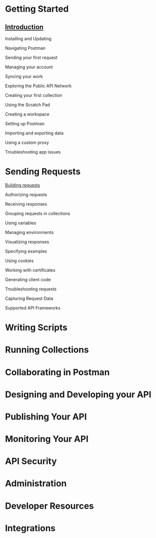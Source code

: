 # Getting Started

## [Introduction](https://learning.postman.com/docs/getting-started/introduction/)

Installing and Updating

Navigating Postman

Sending your first request

Managing your account

Syncing your work

Exploring the Public API Network

Creating your first collection

Using the Scratch Pad

Creating a workspace

Setting up Postman

Importing and exporting data

Using a custom proxy

Troubleshooting app issues

# Sending Requests

[Building requests](https://learning.postman.com/docs/sending-requests/requests/)

Authorizing requests

Receiving responses

Grouping requests in collections

Using variables

Managing environments

Visualizing responses

Specifying examples

Using cookies

Working with certificates

Generating client code

Troubleshooting requests

Capturing Request Data

Supported API Frameworks

# Writing Scripts

# Running Collections

# Collaborating in Postman

# Designing and Developing your API

# Publishing Your API

# Monitoring Your API

# API Security

# Administration

# Developer Resources

# Integrations

